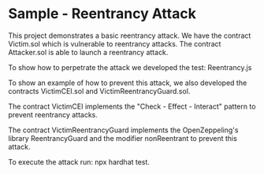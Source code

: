 # Sample - Reentrancy Attack

This project demonstrates a basic reentrancy attack. We have the contract Victim.sol which is vulnerable to reentrancy attacks. The contract Attacker.sol is able to launch a reentrancy attack. 

To show how to perpetrate the attack we developed the test: Reentrancy.js

To show an example of how to prevent this attack, we also developed the contracts VictimCEI.sol and VictimReentrancyGuard.sol. 

The contract VictimCEI implements the "Check - Effect - Interact" pattern to prevent reentrancy attacks. 

The contract VictimReentrancyGuard implements the OpenZeppeling's library ReentrancyGuard and the modifier nonReentrant to prevent this attack.


To execute the attack run: npx hardhat test. 

